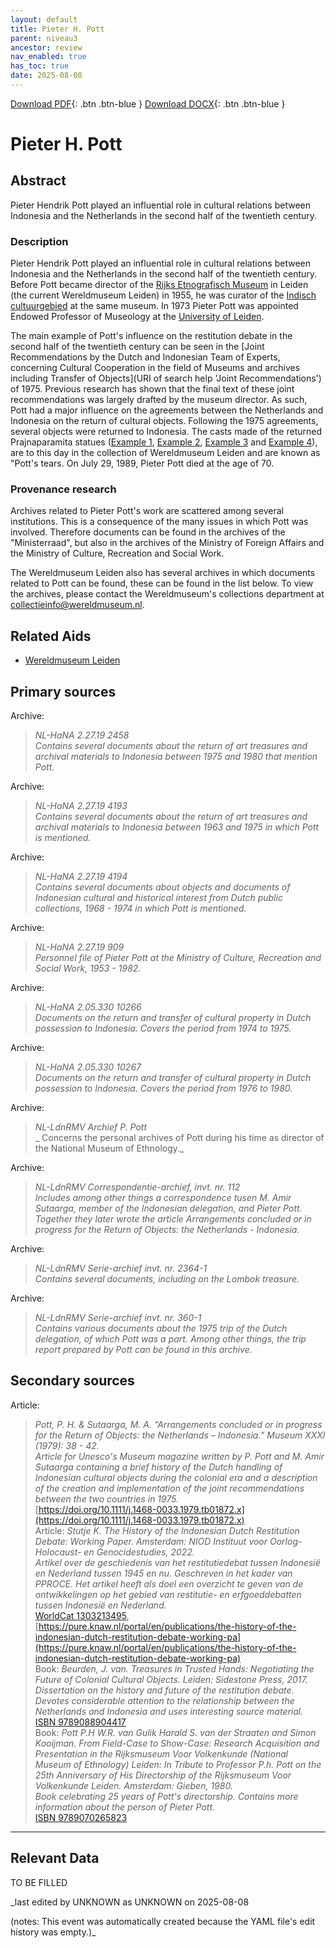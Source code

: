 ```yaml
---
layout: default
title: Pieter H. Pott
parent: niveau3
ancestor: review
nav_enabled: true
has_toc: true
date: 2025-08-08
--- 
```



[Download PDF](https://raw.githubusercontent.com/colonial-heritage/research-guides-dev/refs/heads/main/EXPORTS/PDF/niveau3/English/PieterPott.pdf){: .btn .btn-blue }     [Download DOCX](https://raw.githubusercontent.com/colonial-heritage/research-guides-dev/refs/heads/main/EXPORTS/DOCX/niveau3/English/PieterPott.docx){: .btn .btn-blue }


# Pieter H. Pott


## Abstract

Pieter Hendrik Pott played an influential role in cultural relations between Indonesia and the Netherlands in the second half of the twentieth century.

### Description

Pieter Hendrik Pott played an influential role in cultural relations between Indonesia and the Netherlands in the second half of the twentieth century. Before Pott became director of the [Rijks Etnografisch Museum](https://www.wikidata.org/entity/Q65850179) in Leiden (the current Wereldmuseum Leiden) in 1955, he was curator of the [Indisch cultuurgebied](https://hdl.handle.net/20.500.11840/termmaster4911) at the same museum. In 1973 Pieter Pott was appointed Endowed Professor of Museology at the [University of Leiden](http://www.wikidata.org/entity/Q156598).

The main example of Pott's influence on the restitution debate in the second half of the twentieth century can be seen in the [Joint Recommendations by the Dutch and Indonesian Team of Experts, concerning Cultural Cooperation in the field of Museums and archives including Transfer of Objects](URI of search help 'Joint Recommendations') of 1975. Previous research has shown that the final text of these joint recommendations was largely drafted by the museum director. As such, Pott had a major influence on the agreements between the Netherlands and Indonesia on the return of cultural objects. Following the 1975 agreements, several objects were returned to Indonesia. The casts made of the returned Prajnaparamita statues ([Example 1](https://hdl.handle.net/20.500.11840/916233), [Example 2](https://hdl.handle.net/20.500.11840/916234), [Example 3](https://hdl.handle.net/20.500.11840/916235) and [Example 4](https://hdl.handle.net/20.500.11840/916236)), are to this day in the collection of Wereldmuseum Leiden and are known as "Pott's tears. On July 29, 1989, Pieter Pott died at the age of 70.

### Provenance research

Archives related to Pieter Pott's work are scattered among several institutions. This is a consequence of the many issues in which Pott was involved. Therefore documents can be found in the archives of the "Ministerraad", but also in the archives of the Ministry of Foreign Affairs and the Ministry of Culture, Recreation and Social Work.
  
The Wereldmuseum Leiden also has several archives in which documents related to Pott can be found, these can be found in the list below. To view the archives, please contact the Wereldmuseum's collections department at [collectieinfo@wereldmuseum.nl](mailto:collectieinfo@wereldmuseum.nl).


## Related Aids

 - [Wereldmuseum Leiden](niveau3/English/WMLeiden_20240508.yml)  

## Primary sources

Archive:
  > *NL-HaNA 2.27.19 2458*  
> _Contains several documents about the return of art treasures and archival materials to Indonesia between 1975 and 1980 that mention Pott._  
>   
Archive:
  > *NL-HaNA 2.27.19 4193*  
> _Contains several documents about the return of art treasures and archival materials to Indonesia between 1963 and 1975 in which Pott is mentioned._  
>   
Archive:
  > *NL-HaNA 2.27.19 4194*  
> _Contains several documents about objects and documents of Indonesian cultural and historical interest from Dutch public collections, 1968 - 1974  in which Pott is mentioned._  
>   
Archive:
  > *NL-HaNA 2.27.19 909*  
> _Personnel file of Pieter Pott at the Ministry of Culture, Recreation and Social Work, 1953 - 1982._  
>   
Archive:
  > *NL-HaNA 2.05.330 10266*  
> _Documents on the return and transfer of cultural property in Dutch possession to Indonesia. Covers the period from 1974 to 1975._  
>   
Archive:
  > *NL-HaNA 2.05.330 10267*  
> _Documents on the return and transfer of cultural property in Dutch possession to Indonesia. Covers the period from 1976 to 1980._  
>   
Archive:
  > *NL-LdnRMV Archief P. Pott*  
> _ Concerns the personal archives of Pott during his time as director of the National Museum of Ethnology._  
>   
Archive:
  > *NL-LdnRMV Correspondentie-archief, invt. nr. 112*  
> _Includes among other things a correspondence tusen M. Amir Sutaarga, member of the Indonesian delegation, and Pieter Pott. Together they later wrote the article Arrangements concluded or in progress for the Return of Objects: the Netherlands - Indonesia._  
>   
Archive:
  > *NL-LdnRMV Serie-archief invt. nr. 2364-1*  
> _Contains several documents, including on the Lombok treasure._  
>   
Archive:
  > *NL-LdnRMV Serie-archief invt. nr. 360-1*  
> _Contains various documents about the 1975 trip of the Dutch delegation, of which Pott was a part. Among other things, the trip report prepared by Pott can be found in this archive._  
>   
## Secondary sources

Article:
  > *Pott, P. H. & Sutaarga, M. A.  “Arrangements concluded or in progress for the Return of Objects: the Netherlands – Indonesia.” Museum XXXI (1979): 38 - 42.*  
> _Article for Unesco's Museum magazine written by P. Pott and M. Amir Sutaarga containing a brief history of the Dutch handling of Indonesian cultural objects during the colonial era and a description of the creation and implementation of the joint recommendations between the two countries in 1975._  
> [https://doi.org/10.1111/j.1468-0033.1979.tb01872.x](https://doi.org/10.1111/j.1468-0033.1979.tb01872.x)  
Article:
  > *Stutje K. The History of the Indonesian Dutch Restitution Debate: Working Paper. Amsterdam: NIOD Instituut voor Oorlog- Holocaust- en Genocidestudies, 2022.*  
> _Artikel over de geschiedenis van het restitutiedebat tussen Indonesië en Nederland tussen 1945 en nu. Geschreven in het kader van PPROCE. Het artikel heeft als doel een overzicht te geven van de ontwikkelingen op het gebied van restitutie- en erfgoeddebatten tussen Indonesië en Nederland._  
> [WorldCat 1303213495](https://search.worldcat.org/title/1303213495), [https://pure.knaw.nl/portal/en/publications/the-history-of-the-indonesian-dutch-restitution-debate-working-pa](https://pure.knaw.nl/portal/en/publications/the-history-of-the-indonesian-dutch-restitution-debate-working-pa)  
Book:
  > *Beurden, J. van. Treasures in Trusted Hands: Negotiating the Future of Colonial Cultural Objects. Leiden: Sidestone Press, 2017.*  
> _Dissertation on the history and future of the restitution debate. Devotes considerable attention to the relationship between the Netherlands and Indonesia and uses interesting source material._  
> [ISBN 9789088904417](https://isbnsearch.org/isbn/9789088904417)  
Book:
  > *Pott P.H W.R. van Gulik Harald S. van der Straaten and Simon Kooijman. From Field-Case to Show-Case: Research Acquisition and Presentation in the Rijksmuseum Voor Volkenkunde (National Museum of Ethnology) Leiden: In Tribute to Professor P.h. Pott on the 25th Anniversary of His Directorship of the Rijksmuseum Voor Volkenkunde Leiden. Amsterdam: Gieben, 1980.*  
> _Book celebrating 25 years of Pott's directorship. Contains more information about the person of Pieter Pott._  
> [ISBN 9789070265823](https://isbnsearch.org/isbn/9789070265823)  


---
## Relevant Data 
TO BE FILLED

_last edited by UNKNOWN as UNKNOWN on 2025-08-08

(notes: This event was automatically created because the YAML file's edit history was empty.)_
        
